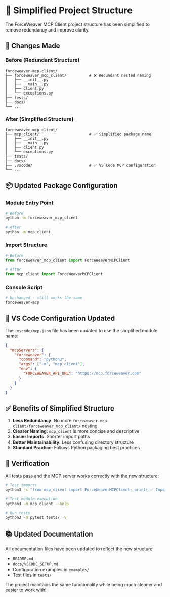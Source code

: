 # 📁 **Simplified Project Structure**

The ForceWeaver MCP Client project structure has been simplified to remove redundancy and improve clarity.

## 🔄 **Changes Made**

### **Before (Redundant Structure)**
```
forceweaver-mcp-client/
├── forceweaver_mcp_client/          # ❌ Redundant nested naming
│   ├── __init__.py
│   ├── __main__.py
│   ├── client.py
│   └── exceptions.py
├── tests/
├── docs/
└── ...
```

### **After (Simplified Structure)**
```
forceweaver-mcp-client/
├── mcp_client/                      # ✅ Simplified package name
│   ├── __init__.py
│   ├── __main__.py
│   ├── client.py
│   └── exceptions.py
├── tests/
├── docs/
├── .vscode/                         # ✅ VS Code MCP configuration
└── ...
```

## 📦 **Updated Package Configuration**

### **Module Entry Point**
```bash
# Before
python -m forceweaver_mcp_client

# After
python -m mcp_client
```

### **Import Structure**
```python
# Before
from forceweaver_mcp_client import ForceWeaverMCPClient

# After
from mcp_client import ForceWeaverMCPClient
```

### **Console Script**
```bash
# Unchanged - still works the same
forceweaver-mcp
```

## 🔧 **VS Code Configuration Updated**

The `.vscode/mcp.json` file has been updated to use the simplified module name:

```json
{
  "mcpServers": {
    "forceweaver": {
      "command": "python3",
      "args": ["-m", "mcp_client"],
      "env": {
        "FORCEWEAVER_API_URL": "https://mcp.forceweaver.com"
      }
    }
  }
}
```

## ✅ **Benefits of Simplified Structure**

1. **Less Redundancy**: No more `forceweaver-mcp-client/forceweaver_mcp_client/` nesting
2. **Clearer Naming**: `mcp_client` is more concise and descriptive
3. **Easier Imports**: Shorter import paths
4. **Better Maintainability**: Less confusing directory structure
5. **Standard Practice**: Follows Python packaging best practices

## 🧪 **Verification**

All tests pass and the MCP server works correctly with the new structure:

```bash
# Test imports
python3 -c "from mcp_client import ForceWeaverMCPClient; print('✅ Import works')"

# Test module execution
python3 -m mcp_client --help

# Run tests
python3 -m pytest tests/ -v
```

## 📚 **Updated Documentation**

All documentation files have been updated to reflect the new structure:
- `README.md`
- `docs/VSCODE_SETUP.md`
- Configuration examples in `examples/`
- Test files in `tests/`

The project maintains the same functionality while being much cleaner and easier to work with!